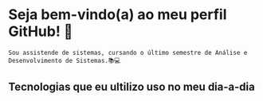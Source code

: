
# Seja bem-vindo(a) ao meu perfil GitHub! 👋
    Sou assistende de sistemas, cursando o último semestre de Análise e Desenvolvimento de Sistemas.📚💻

## Tecnologias que eu ultilizo uso no meu dia-a-dia
<div style="display: inline_block">
    <img alt="" src="https://img.shields.io/badge/C%23-239120?style=for-the-badge&logo=c-sharp&logoColor=white"/>
     <img alt="" src="https://img.shields.io/badge/JavaScript-F7DF1E?style=for-the-badge&logo=javascript&logoColor=black"/>
    <img alt="" src="https://img.shields.io/badge/TypeScript-007ACC?style=for-the-badge&logo=typescript&logoColor=white"/>
    <img alt="" src="https://img.shields.io/badge/.NET-5C2D91?style=for-the-badge&logo=.net&logoColor=white"/>
    <img alt="" src="https://img.shields.io/badge/React-20232A?style=for-the-badge&logo=react&logoColor=61DAFB"/>
</div><br/>


<!--
**ana-de-oliveira-peixoto/ana-de-oliveira-peixoto** is a ✨ _special_ ✨ repository because its `README.md` (this file) appears on your GitHub profile.

Here are some ideas to get you started:

- 🔭 I’m currently working on ...
- 🌱 I’m currently learning ...
- 👯 I’m looking to collaborate on ...
- 🤔 I’m looking for help with ...
- 💬 Ask me about ...
- 📫 How to reach me: ...
- 😄 Pronouns: ...
- ⚡ Fun fact: ...
-->
